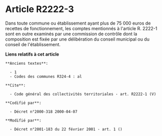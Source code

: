 # Article R2222-3

Dans toute commune ou établissement ayant plus de 75 000 euros de recettes de fonctionnement, les comptes mentionnés à
l'article R. 2222-1 sont en outre examinés par une commission de contrôle dont la composition est fixée par une délibération
du conseil municipal ou du conseil de l'établissement.

**Liens relatifs à cet article**

	**Anciens textes**:

	  - 1
	  - Codes des communes R324-4 : al

	**Cite**:

	  - Code général des collectivités territoriales - art. R2222-1 (V)

	**Codifié par**:

	  - Décret n°2000-318 2000-04-07

	**Modifié par**:

	  - Décret n°2001-183 du 22 février 2001 - art. 1 ()
